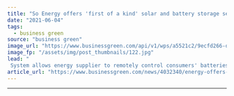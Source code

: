 ```yaml
---
title: "So Energy offers 'first of a kind' solar and battery storage service to customers"
date: "2021-06-04"
tags: 
  - business green
source: "business green"
image_url: "https://www.businessgreen.com/api/v1/wps/a5521c2/9ecfd266-d79d-4472-b75f-cc869ddd362c/3/so-energy-185x114.jpg"
image_fp: "/assets/img/post_thumbnails/122.jpg"
lead: "
 System allows energy supplier to remotely control consumers' batteries to optimise their use in order to boost efficiencies, savings and drive down CO2 ..."
article_url: "https://www.businessgreen.com/news/4032340/energy-offers-solar-battery-storage-service-customers"
---
```


---
